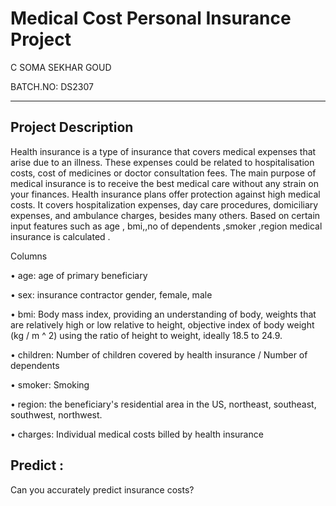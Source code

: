 # Medical Cost Personal Insurance Project

C SOMA SEKHAR GOUD

BATCH.NO: DS2307

---------------------------------------------------
## Project Description

Health insurance is a type of insurance that covers medical expenses that arise due to 
an illness. These expenses could be related to hospitalisation costs, cost of medicines 
or doctor consultation fees. The main purpose of medical insurance is to receive the 
best medical care without any strain on your finances. Health insurance plans offer 
protection against high medical costs. It covers hospitalization expenses, day care 
procedures, domiciliary expenses, and ambulance charges, besides many others. 
Based on certain input features such as age , bmi,,no of dependents ,smoker ,region 
medical insurance is calculated .

Columns 

• age: age of primary beneficiary

• sex: insurance contractor gender, female, male

• bmi: Body mass index, providing an understanding of body, weights that are 
relatively high or low relative to height, objective index of body weight (kg / m ^ 2) 
using the ratio of height to weight, ideally 18.5 to 24.9.

• children: Number of children covered by health insurance / Number of 
dependents

• smoker: Smoking

• region: the beneficiary's residential area in the US, northeast, southeast, 
southwest, northwest.

• charges: Individual medical costs billed by health insurance


## Predict :
Can you accurately predict insurance costs?
